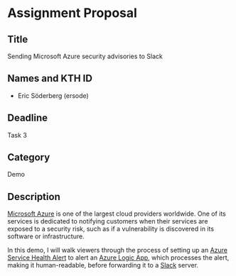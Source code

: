 # Assignment Proposal

## Title

Sending Microsoft Azure security advisories to Slack

## Names and KTH ID

- Eric Söderberg (ersode)

## Deadline

Task 3

## Category

Demo

## Description

[Microsoft Azure](https://azure.microsoft.com/en-us/) is one of the largest cloud providers worldwide. One of its services is dedicated to notifying customers when their services are exposed to a security risk, such as if a vulnerability is discovered in its software or infrastructure.

In this demo, I will walk viewers through the process of setting up an [Azure Service Health Alert](https://azure.microsoft.com/en-us/features/service-health/) to alert an [Azure Logic App](https://azure.microsoft.com/en-us/services/logic-apps/), which processes the alert, making it human-readable, before forwarding it to a [Slack](https://slack.com/) server.
